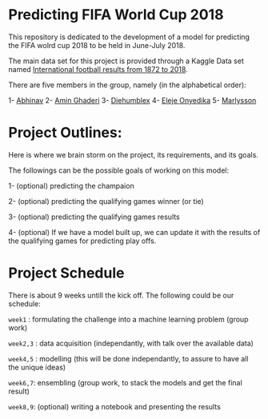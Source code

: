 # Predicting FIFA World Cup 2018


This repository is dedicated to the development of a model for predicting the FIFA wolrd cup 2018 to be held in June-July 2018.

The main data set for this project is provided through a Kaggle Data set named [International football results from 1872 to 2018](https://www.kaggle.com/martj42/international-football-results-from-1872-to-2017/data).

There are five members in the group, namely (in the alphabetical order):

1- [Abhinav]()
2- [Amin Ghaderi](https://github.com/amnghd)
3- [Diehumblex]()
4- [Eleje Onyedika]()
5- [Marlysson](https://github.com/Marlysson)

# Project Outlines:

Here is where we brain storm on the project, its requirements, and its goals.

The followings can be the possible goals of working on this model:

1- (optional) predicting the champaion

2- (optional) predicting the qualifying games winner (or tie)

3- (optional) predicting the qualifying games results

4- (optional) If we have a model built up, we can update it with the results of the qualifying games for predicting play offs.


# Project Schedule

There is about 9 weeks untill the kick off.
The following could be our schedule:

``week1`` : formulating the challenge into a machine learning problem (group work)

``week2,3`` : data acquisition (independantly, with talk over the available data)

``week4,5`` : modelling (this will be done independantly, to assure to have all the unique ideas)

``week6,7``: ensembling (group work, to stack the models and get the final result)

``week8,9``: (optional) writing a notebook and presenting the results